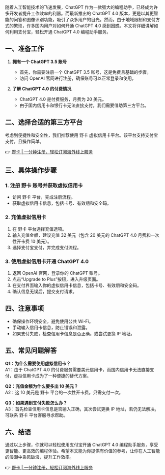随着人工智能技术的飞速发展，ChatGPT 作为一款强大的编程助手，已经成为许多开发者提升工作效率的利器。而最新推出的 ChatGPT 4.0 版本，更是以其更智能的问答和图像识别功能，吸引了众多用户的目光。然而，由于地域限制和支付方式的繁琐，许多国内用户对如何开通 ChatGPT 4.0 感到困惑。本文将详细讲解如何利用支付宝，轻松开通 ChatGPT 4.0 编程助手服务。

## 一、准备工作

1. **拥有一个 ChatGPT 3.5 账号**  
   - 首先，你需要注册一个 ChatGPT 3.5 账号，这是免费且基础的步骤。  
   - 访问 OpenAI 官网进行注册，确保账号可以正常登录和使用。

2. **了解 ChatGPT 4.0 的付费情况**  
   - ChatGPT 4.0 是付费服务，月费为 20 美元。  
   - 由于国内信用卡和银行卡无法直接支付，我们需要借助第三方平台。

## 二、选择合适的第三方平台

考虑到便捷性和安全性，我们推荐使用 野卡 虚拟信用卡平台。该平台支持支付宝支付，且操作简单。

👉 [野卡 | 一分钟注册，轻松订阅海外线上服务](https://bit.ly/bewildcard)

## 三、具体操作步骤

### 1. 注册 野卡 账号并获取虚拟信用卡

- 访问 野卡 平台，完成注册流程。  
- 获取虚拟信用卡信息，包括卡号、有效期和安全码。

### 2. 充值虚拟信用卡

1. 在 野卡 平台选择充值选项。  
2. 输入充值金额，建议充值 32 美元（包含 20 美元的 ChatGPT 4.0 月费和一次性开卡费 10 美元）。  
3. 选择支付宝支付，并完成支付流程。

### 3. 使用虚拟信用卡开通 ChatGPT 4.0

1. 返回 OpenAI 官网，登录你的 ChatGPT 账号。  
2. 点击“Upgrade to Plus”按钮，进入升级页面。  
3. 在支付界面输入你的虚拟信用卡信息，包括卡号、有效期和安全码。  
4. 确认信息无误后，提交支付请求。

## 四、注意事项

- 确保操作环境安全，避免使用公共 Wi-Fi。  
- 手动输入信用卡信息，防止错误和泄露。  
- 如果支付失败，检查信用卡信息是否正确，或尝试更换 IP 地址。

## 五、常见问题解答

**Q1：为什么需要使用虚拟信用卡？**  
A1：由于 ChatGPT 4.0 的付费服务需要美元信用卡，而国内信用卡无法直接支付，虚拟信用卡成为了一种便捷的替代方案。

**Q2：充值金额为什么要多出 10 美元？**  
A2：这 10 美元是 野卡 平台的一次性开卡费，只需支付一次。

**Q3：如果遇到支付失败怎么办？**  
A3：首先检查信用卡信息是否输入正确，其次尝试更换 IP 地址，若仍无法解决，可联系 野卡 平台客服寻求帮助。

## 六、结语

通过以上步骤，你就可以轻松使用支付宝开通 ChatGPT 4.0 编程助手服务，享受更智能、更高效的编程体验。希望本文能为你提供有价值的参考，让你在人工智能的浪潮中乘风破浪，提升工作效率。

👉 [野卡 | 一分钟注册，轻松订阅海外线上服务](https://bit.ly/bewildcard)